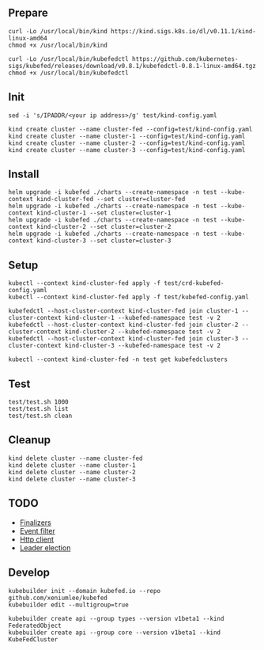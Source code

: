 ## Prepare
```
curl -Lo /usr/local/bin/kind https://kind.sigs.k8s.io/dl/v0.11.1/kind-linux-amd64
chmod +x /usr/local/bin/kind

curl -Lo /usr/local/bin/kubefedctl https://github.com/kubernetes-sigs/kubefed/releases/download/v0.8.1/kubefedctl-0.8.1-linux-amd64.tgz
chmod +x /usr/local/bin/kubefedctl
```

## Init
```
sed -i 's/IPADDR/<your ip address>/g' test/kind-config.yaml

kind create cluster --name cluster-fed --config=test/kind-config.yaml
kind create cluster --name cluster-1 --config=test/kind-config.yaml
kind create cluster --name cluster-2 --config=test/kind-config.yaml
kind create cluster --name cluster-3 --config=test/kind-config.yaml
```

## Install
```
helm upgrade -i kubefed ./charts --create-namespace -n test --kube-context kind-cluster-fed --set cluster=cluster-fed
helm upgrade -i kubefed ./charts --create-namespace -n test --kube-context kind-cluster-1 --set cluster=cluster-1
helm upgrade -i kubefed ./charts --create-namespace -n test --kube-context kind-cluster-2 --set cluster=cluster-2
helm upgrade -i kubefed ./charts --create-namespace -n test --kube-context kind-cluster-3 --set cluster=cluster-3
```

## Setup
```
kubectl --context kind-cluster-fed apply -f test/crd-kubefed-config.yaml
kubectl --context kind-cluster-fed apply -f test/kubefed-config.yaml

kubefedctl --host-cluster-context kind-cluster-fed join cluster-1 --cluster-context kind-cluster-1 --kubefed-namespace test -v 2
kubefedctl --host-cluster-context kind-cluster-fed join cluster-2 --cluster-context kind-cluster-2 --kubefed-namespace test -v 2
kubefedctl --host-cluster-context kind-cluster-fed join cluster-3 --cluster-context kind-cluster-3 --kubefed-namespace test -v 2

kubectl --context kind-cluster-fed -n test get kubefedclusters
```

## Test
```
test/test.sh 1000
test/test.sh list
test/test.sh clean
```

## Cleanup
```
kind delete cluster --name cluster-fed
kind delete cluster --name cluster-1
kind delete cluster --name cluster-2
kind delete cluster --name cluster-3
```

## TODO
- [Finalizers](https://book.kubebuilder.io/reference/using-finalizers.html)
- [Event filter](https://stuartleeks.com/posts/kubebuilder-event-filters-part-2-update)
- [Http client](https://www.loginradius.com/blog/async/tune-the-go-http-client-for-high-performance)
- [Leader election]()

## Develop
```
kubebuilder init --domain kubefed.io --repo github.com/xeniumlee/kubefed
kubebuilder edit --multigroup=true

kubebuilder create api --group types --version v1beta1 --kind FederatedObject
kubebuilder create api --group core --version v1beta1 --kind KubeFedCluster
```